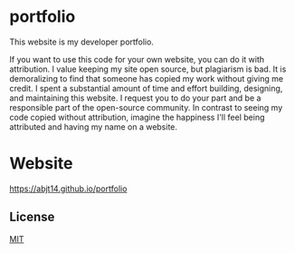 # portfolio

This website is my developer portfolio.

If you want to use this code for your own website, you can do it with attribution.
I value keeping my site open source, but plagiarism is bad. It is demoralizing to find that someone has copied my work without giving me credit. I spent a substantial amount of time and effort building, designing, and maintaining this website. I request you to do your part and be a responsible part of the open-source community. In contrast to seeing my code copied without attribution, imagine the happiness I'll feel being attributed and having my name on a website.

# Website

https://abjt14.github.io/portfolio


## License
[MIT](https://choosealicense.com/licenses/mit/)
